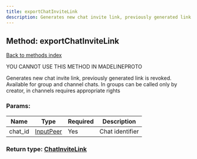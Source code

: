 ```yaml
---
title: exportChatInviteLink
description: Generates new chat invite link, previously generated link is revoked. Available for group and channel chats. In groups can be called only by creator, in channels requires appropriate rights
---
```

## Method: exportChatInviteLink  
[Back to methods index](index.md)


YOU CANNOT USE THIS METHOD IN MADELINEPROTO


Generates new chat invite link, previously generated link is revoked. Available for group and channel chats. In groups can be called only by creator, in channels requires appropriate rights

### Params:

| Name     |    Type       | Required | Description |
|----------|---------------|----------|-------------|
|chat\_id|[InputPeer](../types/InputPeer.md) | Yes|Chat identifier|


### Return type: [ChatInviteLink](../types/ChatInviteLink.md)

